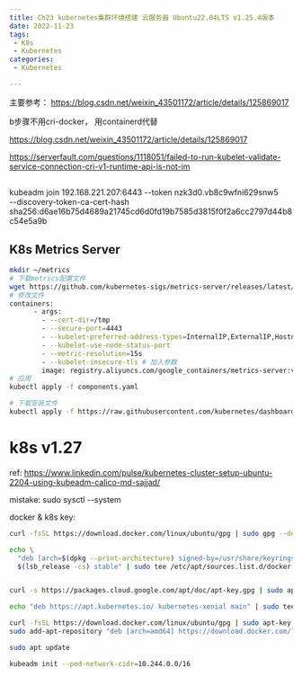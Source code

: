 ```yaml
---
title: Ch23 kubernetes集群环境搭建 云服务器 Ubuntu22.04LTS v1.25.4版本
date: 2022-11-23
tags:
 - K8s
 - Kubernetes
categories:
 - Kubernetes

---
```






主要参考： https://blog.csdn.net/weixin_43501172/article/details/125869017



b步骤不用cri-docker， 用containerd代替

https://blog.csdn.net/weixin_43501172/article/details/125869017

https://serverfault.com/questions/1118051/failed-to-run-kubelet-validate-service-connection-cri-v1-runtime-api-is-not-im

## 





kubeadm join 192.168.221.207:6443 --token nzk3d0.vb8c9wfni629snw5 \
	--discovery-token-ca-cert-hash sha256:d6ae16b75d4689a21745cd6d0fd19b7585d3815f0f2a6cc2797d44b8c54e5a9b



## K8s Metrics Server



```sh
mkdir ~/metrics
# 下载metrics配置文件
wget https://github.com/kubernetes-sigs/metrics-server/releases/latest/download/components.yaml
# 修改文件
containers:
      - args:
        - --cert-dir=/tmp
        - --secure-port=4443
        - --kubelet-preferred-address-types=InternalIP,ExternalIP,Hostname
        - --kubelet-use-node-status-port
        - --metric-resolution=15s
        - --kubelet-insecure-tls # 加入参数 
        image: registry.aliyuncs.com/google_containers/metrics-server:v0.6.1 # 替换成国内镜像
# 应用
kubectl apply -f components.yaml

```

```sh
# 下载安装文件
kubectl apply -f https://raw.githubusercontent.com/kubernetes/dashboard/v2.7.0/aio/deploy/recommended.yaml

```





# k8s v1.27

ref: https://www.linkedin.com/pulse/kubernetes-cluster-setup-ubuntu-2204-using-kubeadm-calico-md-sajjad/



mistake: sudo sysctl --system



docker & k8s key:

```sh
curl -fsSL https://download.docker.com/linux/ubuntu/gpg | sudo gpg --dearmor -o /usr/share/keyrings/docker-archive-keyring.gpg

echo \
  "deb [arch=$(dpkg --print-architecture) signed-by=/usr/share/keyrings/docker-archive-keyring.gpg] https://download.docker.com/linux/ubuntu \
  $(lsb_release -cs) stable" | sudo tee /etc/apt/sources.list.d/docker.list > /dev/null


curl -s https://packages.cloud.google.com/apt/doc/apt-key.gpg | sudo apt-key add -

echo "deb https://apt.kubernetes.io/ kubernetes-xenial main" | sudo tee /etc/apt/sources.list.d/kubernetes.list

curl -fsSL https://download.docker.com/linux/ubuntu/gpg | sudo apt-key add -
sudo add-apt-repository "deb [arch=amd64] https://download.docker.com/linux/ubuntu $(lsb_release -cs) stable"

sudo apt update

```



```sh
kubeadm init --pod-network-cidr=10.244.0.0/16
```


